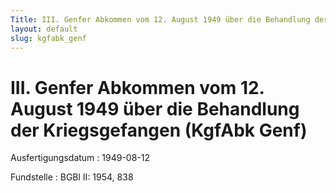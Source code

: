 ```yaml
---
Title: III. Genfer Abkommen vom 12. August 1949 über die Behandlung der Kriegsgefangen
layout: default
slug: kgfabk_genf
---
```


# III. Genfer Abkommen vom 12. August 1949 über die Behandlung der Kriegsgefangen (KgfAbk Genf)

Ausfertigungsdatum
:   1949-08-12

Fundstelle
:   BGBl II: 1954, 838

